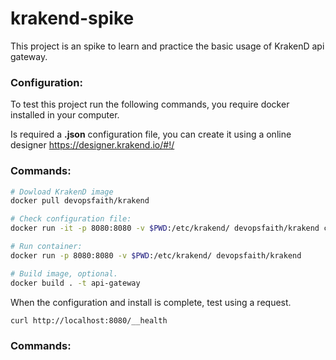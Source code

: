 # krakend-spike
This project is an spike to learn and practice the basic usage of KrakenD api gateway.

### Configuration:
To test this project run the following commands, you require docker installed in your computer.

Is required a **.json** configuration file, you can create it using a online designer https://designer.krakend.io/#!/

### Commands:

```sh
# Dowload KrakenD image
docker pull devopsfaith/krakend

# Check configuration file:
docker run -it -p 8080:8080 -v $PWD:/etc/krakend/ devopsfaith/krakend check --config krakend.json

# Run container:
docker run -p 8080:8080 -v $PWD:/etc/krakend/ devopsfaith/krakend

# Build image, optional.
docker build . -t api-gateway
```

When the configuration and install is complete, test using a request.
```sh
curl http://localhost:8080/__health
```

### Commands:

